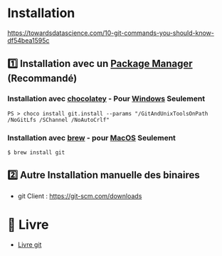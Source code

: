 # Installation


https://towardsdatascience.com/10-git-commands-you-should-know-df54bea1595c

## :one: Installation avec un [Package Manager](../P.GestionnaireDeLibrairies) (Recommandé)

### Installation avec [chocolatey](https://chocolatey.org) - Pour [Windows](../P.GestionnaireDeLibrairies/Windows.md) Seulement


```
PS > choco install git.install --params "/GitAndUnixToolsOnPath /NoGitLfs /SChannel /NoAutoCrlf"
```

### Installation avec [brew](https://brew.sh) - pour [MacOS](../P.GestionnaireDeLibrairies/MacOS.md) Seulement


```
$ brew install git
```

## :two: Autre Installation manuelle des binaires

* git Client : https://git-scm.com/downloads  


# :blue_book: Livre

* [Livre git](https://git-scm.com/book/fr/v2)



